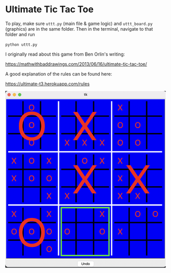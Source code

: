 # Ultimate Tic Tac Toe

To play, make sure `uttt.py` (main file & game logic) and `uttt_board.py` (graphics) are in the same folder. Then in the terminal, navigate to that folder and run

`python uttt.py`

I originally read about this game from Ben Orlin's writing:

https://mathwithbaddrawings.com/2013/06/16/ultimate-tic-tac-toe/

A good explanation of the rules can be found here:

https://ultimate-t3.herokuapp.com/rules

![alt text](https://github.com/mcembalest/ultimatetictactoe/blob/main/ttt_readme1.png?raw=true)
